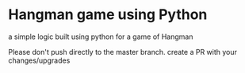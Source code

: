 # Hangman game using Python
a simple logic built using python for a game of Hangman

Please don't push directly to the master branch. create a PR with your changes/upgrades
